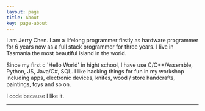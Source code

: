 ```yaml
---
layout: page
title: About
key: page-about
---
```


I am Jerry Chen. I am a lifelong programmer firstly as hardware programmer for 6 years now as a full stack programmer for three years. I live in Tasmania the most beautiful island in the world.

Since my first c 'Hello World' in hight school, I have use C/C++/Assemble, Python, JS, Java/C#, SQL. I like hacking things for fun in my workshop including apps, electronic devices, knifes, wood / store handcrafts, paintings, toys and so on.  

I code because I like it.

----



<!-- ### Experience
---- -->

<!-- position | time frame | company | description | achievements
--- | --- | --- | --- | ---
Full Stack Developer | April 2015 - now | Wherewot | developing and maintaining apps of back-ends and front-ends,  mentoring | [wherewot](wherewot.com) / [buscodes](buscodes.com) / [fetchodes](fetchcodes.com) / [nutrientbase](nutrientbase.com) / DatajetAPI / WherewotAdmin(electron)
Project Manager | Jan 2008 - May 2011 | Ningxia Global Valve Co,.Ltd | developing systems, technique supporting | traveling half of China, two small controlling system for pipe system
Electronic Engineer | July 2006 - Dec 2007 | Heling Electronic Co,.Ltd | MCU programming, PCB Design | Company level prizes, student -> professional journey -->


<!-- ### Skills
----

skill | experience | notes | projects
--- | --- | --- | --- | ---
C/C++ | 10 yrs+ | still a learner | [Toy Operation System](https://gitlab.com/study-c/study-c-plus-plus/toyOS), [Thread Pool](https://gitlab.com/jerry153fish/threadpool)
C# | < 1 yrs Assignment HD level |  learning hard now | [Automatic Job Seek and CV generate in .net core and DDD](https://gitlab.com/jerry153fish/dot-net-job-seek)
Java | < 1 yrs Assignment D level | learning spring boot now | 
js/ES6/nodejs | 6 yr+ | current survival skill | [Toy Virtual Dom](https://github.com/jerry153fish/toy-v-dom)
python | 6 yr+ | life is short | [Job seek python version](https://gitlab.com/jerry153fish/job-seek)
SQL | 10 yr+ | small table join big table | all wherewot projects
NoSQL | 3 yr+ | dynamodb / mongodb / redis | all wherewot projects
HTML5 / CSS / SASS | 10 yr+ | average + in backend programmers  | [Midway Point Christian Fellowship](www.mpcf.com.au)
*nix| 6 yr+ | Ubuntu -> OpenSUSE -> Arch Linux -> Ubuntu + i3 -> Mac -->





